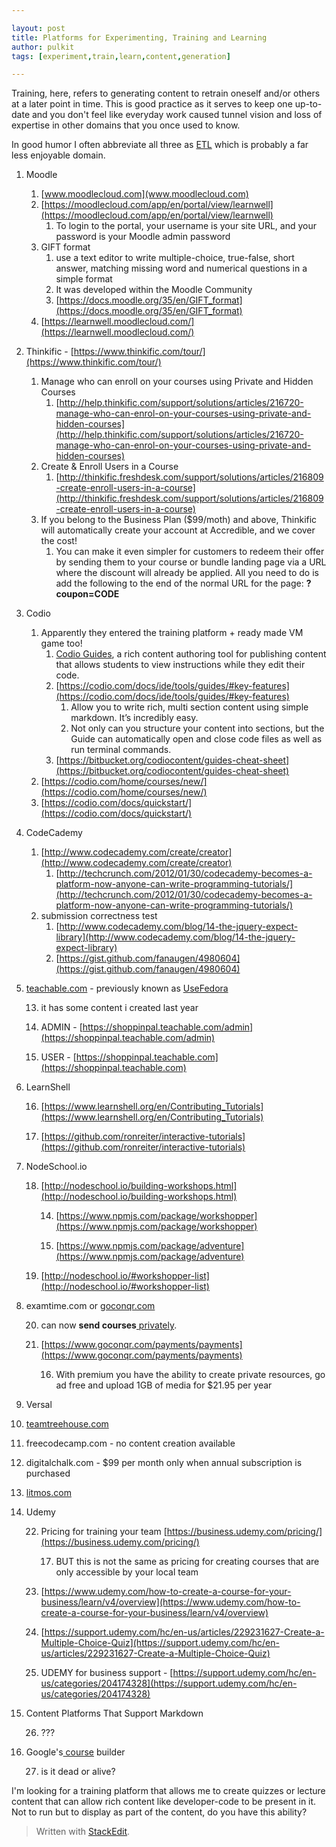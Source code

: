 ```yaml
---

layout: post
title: Platforms for Experimenting, Training and Learning
author: pulkit
tags: [experiment,train,learn,content,generation]

---
```


Training, here, refers to generating content to retrain oneself and/or others at a later point in time. This is good practice as it serves to keep one up-to-date and you don't feel like everyday work caused tunnel vision and loss of expertise in other domains that you once used to know.

In good humor I often abbreviate all three as [ETL](https://en.wikipedia.org/wiki/Extract,_transform,_load) which is probably a far less enjoyable domain.

1. Moodle
    1. [www.moodlecloud.com](www.moodlecloud.com)
    2. [https://moodlecloud.com/app/en/portal/view/learnwell](https://moodlecloud.com/app/en/portal/view/learnwell)
        1. To login to the portal, your username is your site URL, and your password is your Moodle admin password
    3. GIFT format
        1. use a text editor to write multiple-choice, true-false, short answer, matching missing word and numerical questions in a simple format
        1. It was developed within the Moodle Community
        1. [https://docs.moodle.org/35/en/GIFT_format](https://docs.moodle.org/35/en/GIFT_format)
    4. [https://learnwell.moodlecloud.com/](https://learnwell.moodlecloud.com/)
2. Thinkific - [https://www.thinkific.com/tour/](https://www.thinkific.com/tour/)
    1. Manage who can enroll on your courses using Private and Hidden Courses
        1. [http://help.thinkific.com/support/solutions/articles/216720-manage-who-can-enrol-on-your-courses-using-private-and-hidden-courses](http://help.thinkific.com/support/solutions/articles/216720-manage-who-can-enrol-on-your-courses-using-private-and-hidden-courses)
    1. Create & Enroll Users in a Course
        1. [http://thinkific.freshdesk.com/support/solutions/articles/216809-create-enroll-users-in-a-course](http://thinkific.freshdesk.com/support/solutions/articles/216809-create-enroll-users-in-a-course)
    1. If you belong to the Business Plan ($99/moth) and above, Thinkific will automatically create your account at Accredible, and we cover the cost!
        1. You can make it even simpler for customers to redeem their offer by sending them to your course or bundle landing page via a URL where the discount will already be applied. All you need to do is add the following to the end of the normal URL for the page: **?coupon=CODE** 
3. Codio
    1. Apparently they entered the training platform + ready made VM game too!
        1. [Codio Guides](https://codio.com/docs/ide/tools/guides/), a rich content authoring tool for publishing content that allows students to view instructions while they edit their code.
        1. [https://codio.com/docs/ide/tools/guides/#key-features](https://codio.com/docs/ide/tools/guides/#key-features)
            1. Allow you to write rich, multi section content using simple markdown. It’s incredibly easy.
           1. Not only can you structure your content into sections, but the Guide can automatically open and close code files as well as run terminal commands.
        1. [https://bitbucket.org/codiocontent/guides-cheat-sheet](https://bitbucket.org/codiocontent/guides-cheat-sheet)
    1. [https://codio.com/home/courses/new/](https://codio.com/home/courses/new/)
    1. [https://codio.com/docs/quickstart/](https://codio.com/docs/quickstart/)
4. CodeCademy
    1. [http://www.codecademy.com/create/creator](http://www.codecademy.com/create/creator)
        1. [http://techcrunch.com/2012/01/30/codecademy-becomes-a-platform-now-anyone-can-write-programming-tutorials/](http://techcrunch.com/2012/01/30/codecademy-becomes-a-platform-now-anyone-can-write-programming-tutorials/)
    1. submission correctness test
        1. [http://www.codecademy.com/blog/14-the-jquery-expect-library](http://www.codecademy.com/blog/14-the-jquery-expect-library)
        1. [https://gist.github.com/fanaugen/4980604](https://gist.github.com/fanaugen/4980604)
5. [teachable.com](http://teachable.com) - previously known as [UseFedora](https://usefedora.com/)

    13. it has some content i created last year

    14. ADMIN - [https://shoppinpal.teachable.com/admin](https://shoppinpal.teachable.com/admin)

    15. USER - [https://shoppinpal.teachable.com](https://shoppinpal.teachable.com)

6. LearnShell

    16. [https://www.learnshell.org/en/Contributing_Tutorials](https://www.learnshell.org/en/Contributing_Tutorials)

    17. [https://github.com/ronreiter/interactive-tutorials](https://github.com/ronreiter/interactive-tutorials)

7. NodeSchool.io

    18. [http://nodeschool.io/building-workshops.html](http://nodeschool.io/building-workshops.html)

        14. [https://www.npmjs.com/package/workshopper](https://www.npmjs.com/package/workshopper)

        15. [https://www.npmjs.com/package/adventure](https://www.npmjs.com/package/adventure)

    19. [http://nodeschool.io/#workshopper-list](http://nodeschool.io/#workshopper-list)

8. examtime.com or [goconqr.com](http://goconqr.com)

    20. can now **send courses**[ privately](https://www.goconqr.com/en/info/goconqr-campus-private-links-quote).

    21. [https://www.goconqr.com/payments/payments](https://www.goconqr.com/payments/payments)

        16. With premium you have the ability to create private resources, go ad free and upload 1GB of media for $21.95 per year

9. Versal

10. [teamtreehouse.com](http://teamtreehouse.com)

11. freecodecamp.com - no content creation available

12. digitalchalk.com - $99 per month only when annual subscription is purchased

13. [litmos.com](http://litmos.com)

14. Udemy

    22. Pricing for training your team [https://business.udemy.com/pricing/](https://business.udemy.com/pricing/)

        17. BUT this is not the same as pricing for creating courses that are only accessible by your local team

    23. [https://www.udemy.com/how-to-create-a-course-for-your-business/learn/v4/overview](https://www.udemy.com/how-to-create-a-course-for-your-business/learn/v4/overview)

    24. [https://support.udemy.com/hc/en-us/articles/229231627-Create-a-Multiple-Choice-Quiz](https://support.udemy.com/hc/en-us/articles/229231627-Create-a-Multiple-Choice-Quiz)

    25. UDEMY for business support - [https://support.udemy.com/hc/en-us/categories/204174328](https://support.udemy.com/hc/en-us/categories/204174328)

15. Content Platforms That Support Markdown

    26. ???

16. Google's[ course](https://edu.google.com/openonline/) builder

    27. is it dead or alive?

I'm looking for a training platform that allows me to create quizzes or lecture content that can allow rich content like developer-code to be present in it. Not to run but to display as part of the content, do you have this ability?

> Written with [StackEdit](https://stackedit.io/).
<!--stackedit_data:
eyJoaXN0b3J5IjpbLTE4ODY5OTY5NjgsLTEwNjgzMDUzMjRdfQ
==
-->